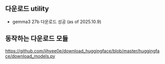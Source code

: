 ## 다운로드 utility
- gemma3 27b 다운로드 성공 (as of 2025.10.9)

## 동작하는 다운로드 모듈 
https://github.com/jihyee0e/download_huggingface/blob/master/huggingface/download_models.py
